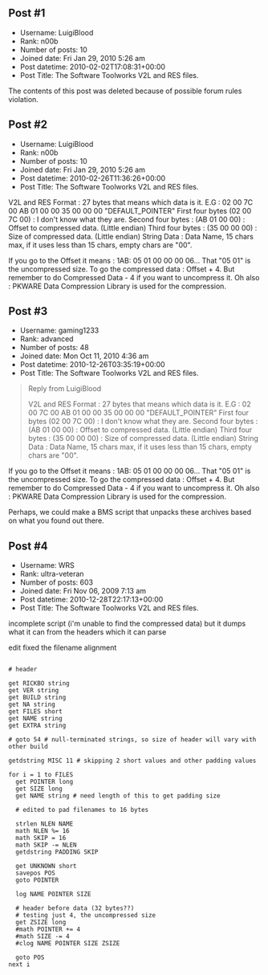## Post #1
- Username: LuigiBlood
- Rank: n00b
- Number of posts: 10
- Joined date: Fri Jan 29, 2010 5:26 am
- Post datetime: 2010-02-02T17:08:31+00:00
- Post Title: The Software Toolworks V2L and RES files.

The contents of this post was deleted because of possible forum rules violation.
## Post #2
- Username: LuigiBlood
- Rank: n00b
- Number of posts: 10
- Joined date: Fri Jan 29, 2010 5:26 am
- Post datetime: 2010-02-26T11:36:26+00:00
- Post Title: The Software Toolworks V2L and RES files.

V2L and RES Format :
27 bytes that means which data is it.
E.G : 02 00 7C 00 AB 01 00 00 35 00 00 00 "DEFAULT_POINTER"
First four bytes (02 00 7C 00) : I don't know what they are.
Second four bytes : (AB 01 00 00) : Offset to compressed data. (Little endian)
Third four bytes : (35 00 00 00) : Size of compressed data. (Little endian)
String Data : Data Name, 15 chars max, if it uses less than 15 chars, empty chars are "00".

If you go to the Offset it means :
1AB: 05 01 00 00 00 06...
That "05 01" is the uncompressed size.
To go the compressed data : Offset + 4. But remember to do Compressed Data - 4 if you want to uncompress it.
Oh also : PKWARE Data Compression Library is used for the compression.
## Post #3
- Username: gaming1233
- Rank: advanced
- Number of posts: 48
- Joined date: Mon Oct 11, 2010 4:36 am
- Post datetime: 2010-12-26T03:35:19+00:00
- Post Title: The Software Toolworks V2L and RES files.

> Reply from LuigiBlood
>
> V2L and RES Format :
27 bytes that means which data is it.
E.G : 02 00 7C 00 AB 01 00 00 35 00 00 00 "DEFAULT_POINTER"
First four bytes (02 00 7C 00) : I don't know what they are.
Second four bytes : (AB 01 00 00) : Offset to compressed data. (Little endian)
Third four bytes : (35 00 00 00) : Size of compressed data. (Little endian)
String Data : Data Name, 15 chars max, if it uses less than 15 chars, empty chars are "00".

If you go to the Offset it means :
1AB: 05 01 00 00 00 06...
That "05 01" is the uncompressed size.
To go the compressed data : Offset + 4. But remember to do Compressed Data - 4 if you want to uncompress it.
Oh also : PKWARE Data Compression Library is used for the compression.

Perhaps, we could make a BMS script that unpacks these archives based on what you found out there.
## Post #4
- Username: WRS
- Rank: ultra-veteran
- Number of posts: 603
- Joined date: Fri Nov 06, 2009 7:13 am
- Post datetime: 2010-12-28T22:17:13+00:00
- Post Title: The Software Toolworks V2L and RES files.

incomplete script (i'm unable to find the compressed data) but it dumps what it can from the headers which it can parse

edit fixed the filename alignment

```

# header

get RICKBO string
get VER string
get BUILD string
get NA string
get FILES short
get NAME string
get EXTRA string

# goto 54 # null-terminated strings, so size of header will vary with other build

getdstring MISC 11 # skipping 2 short values and other padding values

for i = 1 to FILES
  get POINTER long
  get SIZE long
  get NAME string # need length of this to get padding size

  # edited to pad filenames to 16 bytes

  strlen NLEN NAME
  math NLEN %= 16
  math SKIP = 16
  math SKIP -= NLEN
  getdstring PADDING SKIP

  get UNKNOWN short
  savepos POS
  goto POINTER

  log NAME POINTER SIZE

  # header before data (32 bytes??)
  # testing just 4, the uncompressed size
  get ZSIZE long
  #math POINTER += 4
  #math SIZE -= 4
  #clog NAME POINTER SIZE ZSIZE

  goto POS
next i

```
